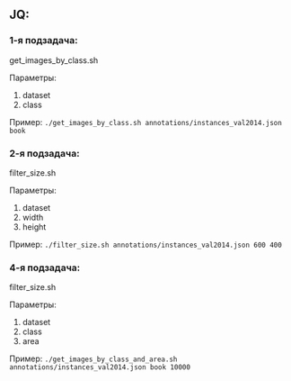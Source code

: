 ## JQ:

### 1-я подзадача:

get_images_by_class.sh

Параметры:
1) dataset
2) class

Пример: ```./get_images_by_class.sh annotations/instances_val2014.json book```

### 2-я подзадача:

filter_size.sh

Параметры:
1) dataset
2) width
3) height

Пример: ```./filter_size.sh annotations/instances_val2014.json 600 400```

### 4-я подзадача:

filter_size.sh

Параметры:
1) dataset
2) class
3) area

Пример: ```./get_images_by_class_and_area.sh annotations/instances_val2014.json book 10000```
